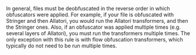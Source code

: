 In general, files must be deobfuscated in the reverse order in which obfuscators were applied. For example, if your file is obfuscated with Stringer and then Allatori, you would run the Allatori transformers, and then the Stringer ones. Also, if an obfuscator was applied multiple times (e.g. several layers of Allatori), you must run the transformers multiple times. The only exception with this rule is with flow obfuscation transformers, which typically do not need to be run multiple times.